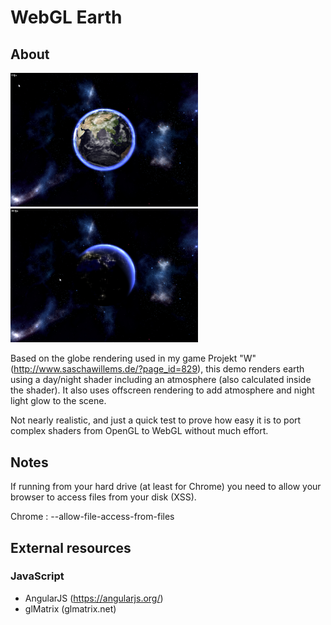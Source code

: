 # WebGL Earth
## About
<a href="./screenshots/02.png"><img src="./screenshots/02.png" width="300px"></a> <a href="./screenshots/01.png"><img src="./screenshots/01.png" width="300px"></a> 

Based on the globe rendering used in my game Projekt "W" (http://www.saschawillems.de/?page_id=829), this demo renders earth using a day/night shader including an atmosphere (also calculated inside the shader). It also uses offscreen rendering to add atmosphere and night light glow to the scene.

Not nearly realistic, and just a quick test to prove how easy it is to port complex shaders from OpenGL to WebGL without much effort.

## Notes
If running from your hard drive (at least for Chrome) you need to allow your browser to access files from your disk (XSS).

Chrome : --allow-file-access-from-files

## External resources
### JavaScript
- AngularJS (https://angularjs.org/)
- glMatrix (glmatrix.net)
